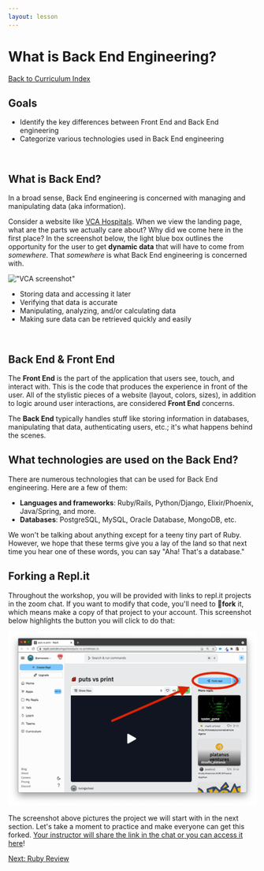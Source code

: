 ```yaml
---
layout: lesson
---
```


# What is Back End Engineering?

<a href="../">Back to Curriculum Index</a>
<br>

## Goals

- Identify the key differences between Front End and Back End engineering
- Categorize various technologies used in Back End engineering
<br>

## What is Back End?

In a broad sense, Back End engineering is concerned with managing and manipulating ​data​ (aka information).

Consider a website like <a target="blank" href="https://vcahospitals.com/">VCA Hospitals</a>. When we view the landing page, what are the parts we actually care about? Why did we come here in the first place? In the screenshot below, the light blue box outlines the opportunity for the user to get **dynamic data** that will have to come from _somewhere_. That _somewhere_ is what Back End engineering is concerned with.

!["VCA screenshot"](../assets/vca.png)

- Storing data and accessing it later
- Verifying that data is accurate
- Manipulating, analyzing, and/or calculating data
- Making sure data can be retrieved quickly and easily
<br>

## Back End & Front End

The **Front End** is the part of the application that users see, touch, and interact with. This is the code that produces the experience in front of the user. All of the stylistic pieces of a website (layout, colors, sizes), in addition to logic around user interactions, are considered **Front End** concerns.

The **Back End** typically handles stuff like storing information in databases, manipulating that data, authenticating users, etc.; it's what happens behind the scenes.
<br>

## What technologies are used on the Back End?

There are numerous technologies that can be used for Back End engineering. Here are a few of them:

- **Languages and frameworks**: Ruby/Rails, Python/Django, Elixir/Phoenix, Java/Spring, and more.
- **Databases**: PostgreSQL, MySQL, Oracle Database, MongoDB, etc.

We won't be talking about anything except for a teeny tiny part of Ruby. However, we hope that these terms give you a lay of the land so that next time you hear one of these words, you can say "Aha! That's a database."

## Forking a Repl.it

Throughout the workshop, you will be provided with links to repl.it projects in the zoom chat. If you want to modify that code, you'll need to **<span role="img" aria-label="fork and knife emoji">🍴</span>fork** it, which means make a copy of that project to your account. This screenshot below highlights the button you will click to do that:

!["Fork a replit screenshot"](../assets/fork-replit.png)

The screenshot above pictures the project we will start with in the next section. Let's take a moment to practice and make everyone can get this forked. <a href="https://replit.com/@turingschool/puts-vs-print#main.rb" target="blank">Your instructor will share the link in the chat or you can access it here</a>[]()!

<a href="../ruby-review">Next: Ruby Review</a>
